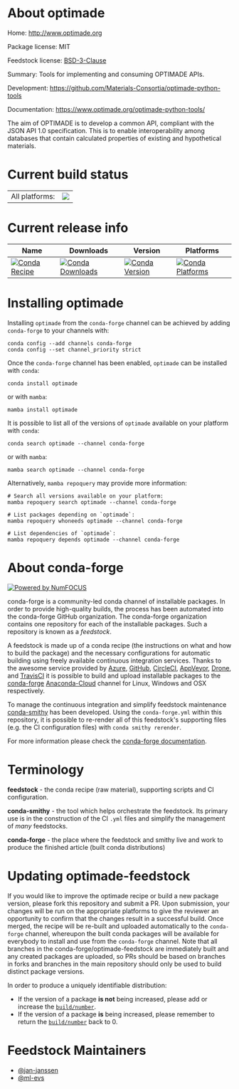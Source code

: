 About optimade
==============

Home: http://www.optimade.org

Package license: MIT

Feedstock license: [BSD-3-Clause](https://github.com/conda-forge/optimade-feedstock/blob/main/LICENSE.txt)

Summary: Tools for implementing and consuming OPTIMADE APIs.

Development: https://github.com/Materials-Consortia/optimade-python-tools

Documentation: https://www.optimade.org/optimade-python-tools/

The aim of OPTIMADE is to develop a common API, compliant with the
JSON API 1.0 specification. This is to enable interoperability among
databases that contain calculated properties of existing and
hypothetical materials.


Current build status
====================


<table><tr><td>All platforms:</td>
    <td>
      <a href="https://dev.azure.com/conda-forge/feedstock-builds/_build/latest?definitionId=11264&branchName=main">
        <img src="https://dev.azure.com/conda-forge/feedstock-builds/_apis/build/status/optimade-feedstock?branchName=main">
      </a>
    </td>
  </tr>
</table>

Current release info
====================

| Name | Downloads | Version | Platforms |
| --- | --- | --- | --- |
| [![Conda Recipe](https://img.shields.io/badge/recipe-optimade-green.svg)](https://anaconda.org/conda-forge/optimade) | [![Conda Downloads](https://img.shields.io/conda/dn/conda-forge/optimade.svg)](https://anaconda.org/conda-forge/optimade) | [![Conda Version](https://img.shields.io/conda/vn/conda-forge/optimade.svg)](https://anaconda.org/conda-forge/optimade) | [![Conda Platforms](https://img.shields.io/conda/pn/conda-forge/optimade.svg)](https://anaconda.org/conda-forge/optimade) |

Installing optimade
===================

Installing `optimade` from the `conda-forge` channel can be achieved by adding `conda-forge` to your channels with:

```
conda config --add channels conda-forge
conda config --set channel_priority strict
```

Once the `conda-forge` channel has been enabled, `optimade` can be installed with `conda`:

```
conda install optimade
```

or with `mamba`:

```
mamba install optimade
```

It is possible to list all of the versions of `optimade` available on your platform with `conda`:

```
conda search optimade --channel conda-forge
```

or with `mamba`:

```
mamba search optimade --channel conda-forge
```

Alternatively, `mamba repoquery` may provide more information:

```
# Search all versions available on your platform:
mamba repoquery search optimade --channel conda-forge

# List packages depending on `optimade`:
mamba repoquery whoneeds optimade --channel conda-forge

# List dependencies of `optimade`:
mamba repoquery depends optimade --channel conda-forge
```


About conda-forge
=================

[![Powered by
NumFOCUS](https://img.shields.io/badge/powered%20by-NumFOCUS-orange.svg?style=flat&colorA=E1523D&colorB=007D8A)](https://numfocus.org)

conda-forge is a community-led conda channel of installable packages.
In order to provide high-quality builds, the process has been automated into the
conda-forge GitHub organization. The conda-forge organization contains one repository
for each of the installable packages. Such a repository is known as a *feedstock*.

A feedstock is made up of a conda recipe (the instructions on what and how to build
the package) and the necessary configurations for automatic building using freely
available continuous integration services. Thanks to the awesome service provided by
[Azure](https://azure.microsoft.com/en-us/services/devops/), [GitHub](https://github.com/),
[CircleCI](https://circleci.com/), [AppVeyor](https://www.appveyor.com/),
[Drone](https://cloud.drone.io/welcome), and [TravisCI](https://travis-ci.com/)
it is possible to build and upload installable packages to the
[conda-forge](https://anaconda.org/conda-forge) [Anaconda-Cloud](https://anaconda.org/)
channel for Linux, Windows and OSX respectively.

To manage the continuous integration and simplify feedstock maintenance
[conda-smithy](https://github.com/conda-forge/conda-smithy) has been developed.
Using the ``conda-forge.yml`` within this repository, it is possible to re-render all of
this feedstock's supporting files (e.g. the CI configuration files) with ``conda smithy rerender``.

For more information please check the [conda-forge documentation](https://conda-forge.org/docs/).

Terminology
===========

**feedstock** - the conda recipe (raw material), supporting scripts and CI configuration.

**conda-smithy** - the tool which helps orchestrate the feedstock.
                   Its primary use is in the construction of the CI ``.yml`` files
                   and simplify the management of *many* feedstocks.

**conda-forge** - the place where the feedstock and smithy live and work to
                  produce the finished article (built conda distributions)


Updating optimade-feedstock
===========================

If you would like to improve the optimade recipe or build a new
package version, please fork this repository and submit a PR. Upon submission,
your changes will be run on the appropriate platforms to give the reviewer an
opportunity to confirm that the changes result in a successful build. Once
merged, the recipe will be re-built and uploaded automatically to the
`conda-forge` channel, whereupon the built conda packages will be available for
everybody to install and use from the `conda-forge` channel.
Note that all branches in the conda-forge/optimade-feedstock are
immediately built and any created packages are uploaded, so PRs should be based
on branches in forks and branches in the main repository should only be used to
build distinct package versions.

In order to produce a uniquely identifiable distribution:
 * If the version of a package **is not** being increased, please add or increase
   the [``build/number``](https://docs.conda.io/projects/conda-build/en/latest/resources/define-metadata.html#build-number-and-string).
 * If the version of a package **is** being increased, please remember to return
   the [``build/number``](https://docs.conda.io/projects/conda-build/en/latest/resources/define-metadata.html#build-number-and-string)
   back to 0.

Feedstock Maintainers
=====================

* [@jan-janssen](https://github.com/jan-janssen/)
* [@ml-evs](https://github.com/ml-evs/)

